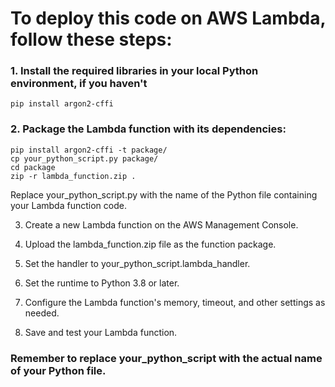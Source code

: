 
# To deploy this code on AWS Lambda, follow these steps:

### 1. Install the required libraries in your local Python environment, if you haven't

```pip install argon2-cffi```

### 2. Package the Lambda function with its dependencies:

```mkdir package
pip install argon2-cffi -t package/
cp your_python_script.py package/
cd package
zip -r lambda_function.zip .
```
Replace your_python_script.py with the name of the Python file containing your Lambda function code.

3. Create a new Lambda function on the AWS Management Console.

4. Upload the lambda_function.zip file as the function package.

5. Set the handler to your_python_script.lambda_handler.

6. Set the runtime to Python 3.8 or later.

7. Configure the Lambda function's memory, timeout, and other settings as needed.

8. Save and test your Lambda function.

### Remember to replace your_python_script with the actual name of your Python file.
